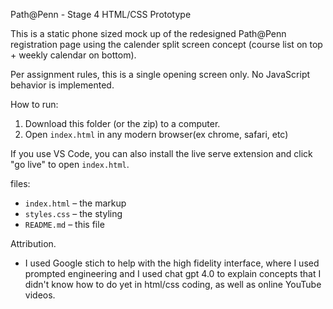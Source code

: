 Path@Penn - Stage 4 HTML/CSS Prototype

This is a static phone sized mock up of the redesigned Path@Penn registration page using the calender split screen concept (course list on top + weekly calendar on bottom).

Per assignment rules, this is a single opening screen only. No JavaScript behavior is implemented.

How to run:
1. Download this folder (or the zip) to a computer.
2. Open `index.html` in any modern browser(ex chrome, safari, etc)

If you use VS Code, you can also install the live serve extension and click "go live" to open `index.html`.

files:
- `index.html` – the markup
- `styles.css` – the styling
- `README.md` – this file

Attribution. 
- I used Google stich to help with the high fidelity interface, where I used prompted engineering and I used chat gpt 4.0 to explain concepts that I didn't know how to do yet in html/css coding, as well as online YouTube videos.
